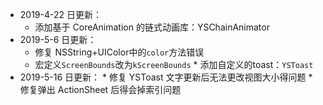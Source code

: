 * 2019-4-22 日更新：
	* 添加基于 CoreAnimation 的链式动画库：YSChainAnimator 
* 2019-5-6 日更新：
	* 修复 NSString+UIColor中的`color`方法错误
	* 宏定义`ScreenBounds`改为`kScreenBounds`	* 添加自定义的toast：`YSToast`
* 2019-5-16 日更新：
        * 修复 YSToast 文字更新后无法更改视图大小得问题
        * 修复弹出 ActionSheet 后得会掉索引问题
